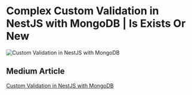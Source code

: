# Complex Custom Validation in NestJS with MongoDB | Is Exists Or New
![Custom Validation in NestJS with MongoDB](https://github.com/user-attachments/assets/fc9d3984-9606-4a36-8952-7127908a4b84)

## Medium Article
[Custom Validation in NestJS with MongoDB](https://medium.com/@mert.eldemirr7/complex-custom-validation-in-nestjs-with-mongodb-is-exists-or-new-62b7f05f442f)

